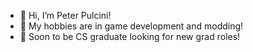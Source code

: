 - 👋 Hi, I’m Peter Pulcini!
- 👀 My hobbies are in game development and modding!
- 🌱 Soon to be CS graduate looking for new grad roles!
